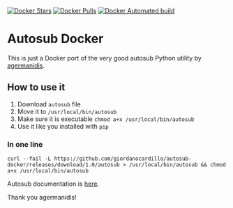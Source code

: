 [![Docker Stars](https://img.shields.io/docker/stars/giordanocardillo/autosub-docker.svg?style=flat-square)](https://hub.docker.com/r/giordanocardillo/autosub-docker/) [![Docker Pulls](https://img.shields.io/docker/pulls/giordanocardillo/autosub-docker.svg?style=flat-square)](https://hub.docker.com/r/giordanocardillo/autosub-docker/) [![Docker Automated build](https://img.shields.io/docker/automated/giordanocardillo/autosub-docker.svg?style=flat-square)](https://hub.docker.com/r/giordanocardillo/autosub-docker/)

# Autosub Docker

This is just a Docker port of the very good autosub Python utility by [agermanidis](https://github.com/agermanidis/autosub).


## How to use it

1. Download `autosub` file
2. Move it to `/usr/local/bin/autosub`
3. Make sure it is executable `chmod a+x /usr/local/bin/autosub`
4. Use it like you installed with `pip`

### In one line

```
curl --fail -L https://github.com/giordanocardillo/autosub-docker/releases/download/1.0/autosub > /usr/local/bin/autosub && chmod a+x /usr/local/bin/autosub
```

Autosub documentation is [here](https://github.com/agermanidis/autosub).

Thank you agermanidis!
